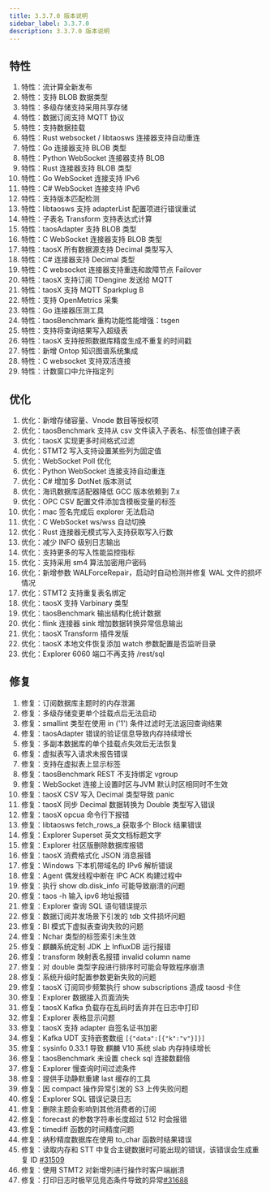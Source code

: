 ```yaml
---
title: 3.3.7.0 版本说明
sidebar_label: 3.3.7.0
description: 3.3.7.0 版本说明
---
```


## 特性
  1. 特性：流计算全新发布
  2. 特性：支持 BLOB 数据类型
  3. 特性：多级存储支持采用共享存储
  4. 特性：数据订阅支持 MQTT 协议
  5. 特性：支持数据挂载
  6. 特性：Rust websocket / libtaosws 连接器支持自动重连
  7. 特性：Go 连接器支持 BLOB 类型
  8. 特性：Python WebSocket 连接器支持 BLOB
  9. 特性：Rust 连接器支持 BLOB 类型
 10. 特性：Go WebSocket 连接支持 IPv6
 11. 特性：C# WebSocket 连接支持 IPv6
 12. 特性：支持版本匹配检测
 13. 特性：libtaosws 支持 adapterList 配置项进行错误重试
 14. 特性：子表名 Transform 支持表达式计算
 15. 特性：taosAdapter 支持 BLOB 类型
 16. 特性：C WebSocket 连接器支持 BLOB 类型
 17. 特性：taosX 所有数据源支持 Decimal 类型写入
 18. 特性：C#  连接器支持 Decimal 类型
 19. 特性：C websocket 连接器支持重连和故障节点 Failover
 20. 特性：taosX 支持订阅 TDengine 发送给 MQTT
 21. 特性：taosX 支持 MQTT Sparkplug B
 22. 特性：支持 OpenMetrics 采集
 23. 特性：Go 连接器压测工具
 24. 特性：taosBenchmark 重构功能性能增强：tsgen
 25. 特性：支持将查询结果写入超级表
 26. 特性：taosX 支持按照数据库精度生成不重复的时间戳
 27. 特性：新增 Ontop 知识图谱系统集成
 28. 特性：C websocket 支持双活连接
 29. 特性：计数窗口中允许指定列

## 优化
  1. 优化：新增存储容量、Vnode 数目等授权项
  2. 优化：taosBenchmark 支持从 csv 文件读入子表名、标签值创建子表
  3. 优化：taosX 实现更多时间格式过滤
  4. 优化：STMT2 写入支持设置某些列为固定值
  5. 优化：WebSocket Poll 优化
  6. 优化：Python WebSocket 连接支持自动重连
  7. 优化：C#  增加多 DotNet 版本测试
  8. 优化：海讯数据库适配器降低 GCC 版本依赖到 7.x
  9. 优化：OPC CSV 配置文件添加含模板变量的标签
 10. 优化：mac 签名完成后 explorer 无法启动
 11. 优化：C WebSocket ws/wss 自动切换
 12. 优化：Rust 连接器无模式写入支持获取写入行数
 13. 优化：减少 INFO 级别日志输出
 14. 优化：支持更多的写入性能监控指标
 15. 优化：支持采用 sm4 算法加密用户密码
 16. 优化：新增参数 WALForceRepair，启动时自动检测并修复 WAL 文件的损坏情况
 17. 优化：STMT2 支持重复表名绑定
 18. 优化：taosX 支持 Varbinary 类型
 19. 优化：taosBenchmark 输出结构化统计数据
 20. 优化：flink 连接器 sink 增加数据转换异常信息输出
 21. 优化：taosX Transform 插件发版
 22. 优化：taosX 本地文件恢复添加 watch 参数配置是否监听目录
 23. 优化：Explorer 6060 端口不再支持 /rest/sql

## 修复
  1. 修复：订阅数据库主题时的内存泄漏
  2. 修复：多级存储变更单个挂载点后无法启动
  3. 修复：smallint 类型在使用 in ('1') 条件过滤时无法返回查询结果
  4. 修复：taosAdapter 错误的验证信息导致内存持续增长
  5. 修复：多副本数据库的单个挂载点失效后无法恢复
  6. 修复：虚拟表写入请求未报告错误
  7. 修复：支持在虚拟表上显示标签
  8. 修复：taosBenchmark REST 不支持绑定 vgroup 
  9. 修复：WebSocket 连接上设置时区与JVM 默认时区相同时不生效
 10. 修复：taosX CSV 写入 Decimal 类型导致 panic
 11. 修复：taosX 同步 Decimal 数据转换为 Double 类型写入错误
 12. 修复：taosX opcua 命令行下报错
 13. 修复：libtaosws fetch_rows_a 获取多个 Block 结果错误
 14. 修复：Explorer Superset 英文文档标题文字
 15. 修复：Explorer 社区版删除数据库报错
 16. 修复：taosX 消费格式化 JSON 消息报错
 17. 修复：Windows 下本机带域名的 IPv6 解析错误
 18. 修复：Agent 偶发线程中断在 IPC ACK 构建过程中
 19. 修复：执行 show db.disk_info 可能导致崩溃的问题
 20. 修复：taos -h 输入 ipv6 地址报错
 21. 修复：Explorer 查询 SQL 语句错误提示
 22. 修复：数据订阅并发场景下引发的 tdb 文件损坏问题
 23. 修复：BI 模式下虚拟表查询失败的问题​​
 24. 修复：Nchar 类型的标签索引未生效
 25. 修复：麒麟系统定制 JDK 上 InfluxDB 运行报错
 26. 修复：transform 映射表名报错 invalid column name
 27. 修复：对 double 类型字段进行排序时可能会导致程序崩溃
 28. 修复：系统升级时配置参数更新失败的问题
 29. 修复：taosX 订阅同步频繁执行 show subscriptions 造成 taosd 卡住
 30. 修复：Explorer 数据接入页面消失
 31. 修复：taosX Kafka 负载存在乱码时丢弃并在日志中打印
 32. 修复：Explorer 表格显示问题
 33. 修复：taosX 支持 adapter 自签名证书加密
 34. 修复：Kafka UDT 支持嵌套数组 `[{"data":[{"k":"v"}]}]`
 35. 修复：sysinfo 0.33.1 导致 麒麟 V10 系统 slab 内存持续增长
 36. 修复：taosBenchmark 未设置 check sql 连接数翻倍
 37. 修复：Explorer 慢查询时间过滤条件
 38. 修复：提供手动静默重建 last 缓存的工具
 39. 修复：因 compact 操作异常引发的 S3 上传失败问题
 40. 修复：Explorer SQL 错误记录日志
 41. 修复：删除主题会影响到其他消费者的订阅
 42. 修复：forecast 的参数字符串长度超过 512 时会报错
 43. 修复：timediff 函数的时间精度问题
 44. 修复：纳秒精度数据库在使用 to_char 函数时结果错误
 45. 修复：读取内存和 STT 中复合主键数据时可能出现的错误，该错误会生成重复 ID [#31509](https://github.com/taosdata/TDengine/issues/31509)
 46. 修复：使用 STMT2 对新增列进行操作时客户端崩溃
 47. 修复：打印日志时极罕见竞态条件导致的异常[#31688](https://github.com/taosdata/TDengine/issues/31688)

